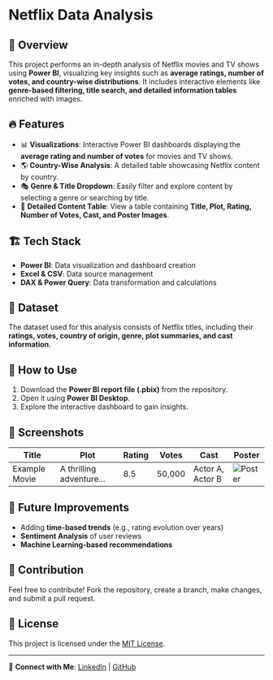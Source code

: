 # Netflix Data Analysis

## 📌 Overview
This project performs an in-depth analysis of Netflix movies and TV shows using **Power BI**, visualizing key insights such as **average ratings, number of votes, and country-wise distributions**. It includes interactive elements like **genre-based filtering, title search, and detailed information tables** enriched with images.

## 🔥 Features
- 📊 **Visualizations**: Interactive Power BI dashboards displaying the **average rating and number of votes** for movies and TV shows.
- 🌎 **Country-Wise Analysis**: A detailed table showcasing Netflix content by country.
- 🎭 **Genre & Title Dropdown**: Easily filter and explore content by selecting a genre or searching by title.
- 📝 **Detailed Content Table**: View a table containing **Title, Plot, Rating, Number of Votes, Cast, and Poster Images**.

## 🏗️ Tech Stack
- **Power BI**: Data visualization and dashboard creation
- **Excel & CSV**: Data source management
- **DAX & Power Query**: Data transformation and calculations

## 📂 Dataset
The dataset used for this analysis consists of Netflix titles, including their **ratings, votes, country of origin, genre, plot summaries, and cast information**.

## 🚀 How to Use
1. Download the **Power BI report file (.pbix)** from the repository.
2. Open it using **Power BI Desktop**.
3. Explore the interactive dashboard to gain insights.

## 📸 Screenshots
| Title | Plot | Rating | Votes | Cast | Poster |
|-------|------|--------|-------|------|--------|
| Example Movie | A thrilling adventure... | 8.5 | 50,000 | Actor A, Actor B | ![Poster](link_to_image) |

## 🎯 Future Improvements
- Adding **time-based trends** (e.g., rating evolution over years)
- **Sentiment Analysis** of user reviews
- **Machine Learning-based recommendations**

## 🤝 Contribution
Feel free to contribute! Fork the repository, create a branch, make changes, and submit a pull request.

## 📜 License
This project is licensed under the [MIT License](LICENSE).

---
🔗 **Connect with Me**: [LinkedIn](https://www.linkedin.com/in/nitiz/) | [GitHub](https://github.com/TheNitiz)

